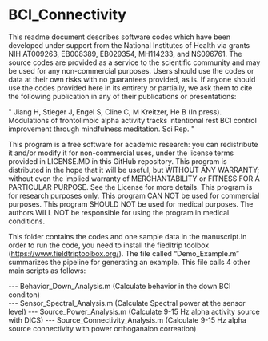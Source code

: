 # BCI_Connectivity

This readme document describes software codes which have been developed under support from the National Institutes of Health via grants NIH AT009263, EB008389, EB029354, MH114233, and NS096761. The source codes are provided as a service to the scientific community and may be used for any non-commercial purposes. Users should use the codes or data at their own risks with no guarantees provided, as is. If anyone should use the codes provided here in its entirety or partially, we ask them to cite the following publication in any of their publications or presentations:

" Jiang H, Stieger J, Engel S, Cline C, M Kreitzer, He B (In press). Modulations of frontolimbic alpha activity tracks intentional rest BCI control improvement through mindfulness meditation. Sci Rep. "


This program is a free software for academic research: you can redistribute it and/or modify it for non-commercial uses, under the license terms provided in LICENSE.MD in this GitHub repository. This program is distributed in the hope that it will be useful, but WITHOUT ANY WARRANTY; without even the implied warranty of MERCHANTABILITY or FITNESS FOR A PARTICULAR PURPOSE. See the License for more details. This program is for research purposes only. This program CAN NOT be used for commercial purposes. This program SHOULD NOT be used for medical purposes. The authors WILL NOT be responsible for using the program in medical conditions.

 This folder contains the codes and one sample data in the manuscript.In order to run the code, you need to install the fiedltrip toolbox (https://www.fieldtriptoolbox.org/). The file called “Demo_Example.m” summarizes the pipeline for generating an example. This file calls 4 other main scripts as follows:

  --- Behavior_Down_Analysis.m (Calculate behavior in the down BCI conditon)  
  --- Sensor_Spectral_Analysis.m (Calculate Spectral power at the sensor level)
  --- Source_Power_Analysis.m (Calculate 9-15 Hz alpha activity source with DICS)
  --- Source_Connectivity_Analysis.m (Calculate 9-15 Hz alpha source connectivity with power orthoganaion correation) 

